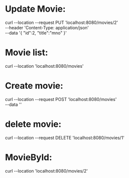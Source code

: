 # Update Movie:
curl --location --request PUT 'localhost:8080/movies/2' \
--header 'Content-Type: application/json' \
--data '{
    "id":2,
    "title":"mno"
}'
# Movie list:
curl --location 'localhost:8080/movies'
# Create movie:
curl --location --request POST 'localhost:8080/movies' \
--data ''
# delete movie:
curl --location --request DELETE 'localhost:8080/movies/1'
# MovieById:
curl --location 'localhost:8080/movies/2'
